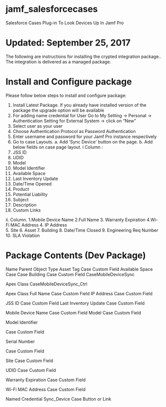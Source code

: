# jamf_salesforcecases
Salesforce Cases Plug-in To Look Devices Up In Jamf Pro

# Updated: September 25, 2017
The following are instructions for installing the crypted integration package.. The integration is delivered as a managed package.
 
# Install and Configure package
 
Please follow below steps to install and configure package:
1. Install Latest Package. If you already have installed version of the package the upgrade option will be available
2. For adding name credential for User  Go to My Setting -> Personal -> Authentication Setting for External System -> click on “New”
3. Select user as your user 
4. Choose Authentication Protocol as Password Authentication
5. Enter username and password for your Jamf Pro instance respectively
6. Go to case Layouts.
  a.     Add ’Sync Device' button on the page.
  b.   Add below fields on case page layout.
i Column :
  1.   JSS ID
  2.  UDID
  3.  Model
  4.  Model Identifier
  5.  Available Space
  6.  Last Inventory Update
  7.  Date/Time Opened
  8.  Product
  9.  Potential Liability
  10.  Subject
  11.  Description
12.  Custom Links
 
ii. Column.
1.Mobile Device Name
2.Full Name
3. Warranty Expiration
4.Wi-Fi MAC Address
4. IP Address     	
5. Site
6. Asset
7. Building
8. Date/Time Closed
9. Engineering Req Number
10. SLA Violation


# Package Contents (Dev Package)
Name
Parent Object
Type
Asset Tag
Case
Custom Field
Available Space
Case
Case
Building
Case
Custom Field
CaseMobileDeviceSync
 
Apex Class
CaseMobileDeviceSync_Ctrl
 
Apex Class
Full Name
Case
Custom Field
IP Address
Case
Custom Field

JSS ID
Case
Custom Field
Last Inventory Update
Case
Custom Field

Mobile Device Name
Case
Custom Field
Model
Case
Custom Field

Model Identifier
 
Case
Custom Field

Serial Number
 
Case
Custom Field

Site
Case
Custom Field

UDID
Case
Custom Field

Warranty Expiration
Case
Custom Field

Wi-Fi MAC Address
Case
Custom Field
 
Named Credential
Sync_Device
Case
Button or Link
